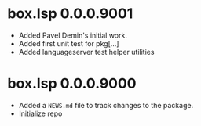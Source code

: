 # box.lsp 0.0.0.9001

* Added Pavel Demin's initial work.
* Added first unit test for pkg[...]
* Added languageserver test helper utilities

# box.lsp 0.0.0.9000

* Added a `NEWS.md` file to track changes to the package.
* Initialize repo
